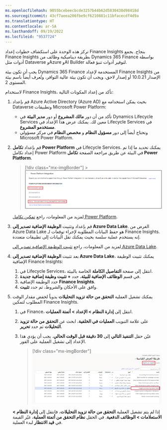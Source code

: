 ```yaml
---
ms.openlocfilehash: 9055bcebeecbcde3257b44b62d5830430d98418d
ms.sourcegitcommit: 43cf7aeea286fbe9cf6210881c11bfacecdf4d9a
ms.translationtype: HT
ms.contentlocale: ar-SA
ms.lasthandoff: 09/19/2022
ms.locfileid: "9537724"
---
```

تركز هذه الوحدة على استكشاف خطوات إعداد Finance Insights بنجاح. يجمع Finance Insights بطريقة ديناميكية وظائف من Dynamics 365 Finance بواسطة أدوات مثل Dataverse وAzure وAI Builder لتوفير أدوات تنبؤ فعالة. 

يجب أن تكون بيئة Dynamics 365 Finance المستخدمة لإعداد Finance Insights من الإصدار 10.0.21 أو إصدار لاحق، ويجب أن تكون بيئة عالية التوافر، وتُعرف أيضاً باسم بيئة المستوى 2.

لاستخدام Finance Insights، تأكد من إعداد المكونات التالية:

1.  قم بإعداد Azure Active Directory (Azure AD) بحيث يمكن استخدامه مع Dataverse وتطبيقات Microsoft Power Platform:
    - تأكد من أن دور **مالك المشروع** أو دور **مدير البيئة** في Dynamics Lifecycle Services معين لك. يمكنك عرض هذا الإعداد في Lifecycle Services في **مستخدمو المشروع**.
    - وتحتاج أيضاً إلى دور **مسؤول النظام** و **مخصص النظام** في مركز مسؤولي Microsoft Power Platform.
2.  قم بإعداد **تكامل Power Platform** في Lifecycle Services. يمكنك تحديد ما إذا تم إعداد تكامل Power Platform في البيئة عن طريق مراجعة الصفحة **تكامل Power Platform**.
    
    > [!div class="mx-imgBorder"]
        > [![لقطة شاشة تميز اسم البيئة وحالة ربط البيئة التي اكتملت بنجاح.](../media/power-platform-integration.png)](../media/power-platform-integration.png#lightbox)
     
    لمزيد من المعلومات، راجع [تمكين تكامل Power Platform](/dynamics365/fin-ops-core/dev-itpro/power-platform/enable-power-platform-integration/?azure-portal=true).

3.  قم بإعداد وتثبيت **الوظيفة الإضافية تصدير إلى Azure Data Lake**. الغرض من Azure Data Lake هو حفظ البيانات المطلوبة لإجراء توقعات لـ Finance Insights. إنه يستخدم عملية سلسة بحيث يمكنك نقل البيانات إلى تطبيقات متعددة. 

    لمزيد من المعلومات، راجع [تثبيت الوظيفة الإضافية تصدير إلى Azure Data Lake](/dynamics365/fin-ops-core/dev-itpro/data-entities/configure-export-data-lake/?azure-portal=true).

4.  بعد تثبيت **الوظيفة الإضافية تصدير إلى Azure Data Lake**، يمكنك تثبيت الوظيفة الإضافية Finance Insights:

    1. في Lifecycle Services، انتقل إلى صفحة **التفاصيل الكاملة** الخاصة بالبيئة.
    1. في قسم **الوظائف الإضافية للبيئة**، حدد **+ تثبيت وظيفة إضافية جديدة**.
    1. حدد الوظيفة الإضافية **Finance Insights**.
    1. وافق على الأحكان والشروط، ثم حدد **تثبيت**.
5. يمكنك تشغيل العملية **التحقق من حالة تزويد التحليلات‬** يدوياً لخفض مقدار الوقت المطلوب لتمكين Finance Insights.
    1. في Finance، انتقل إلى **إدارة النظام > الإعداد > أتمتة العمليات**.
    1. على علامة التبويب **العمليات في الخلفية‬**، ابحث عن **التحقق من حالة تزويد التحليلات‬** ثم حدد **تحرير**.
    1. عيّن حقل **التنفيذ التالي** إلى **30 دقيقة قبل الوقت الحالي**. يجب أن يؤدي هذا الإعداد إلى تشغيل العملية على الفور.

        > [!div class="mx-imgBorder"]
        > [![لقطة شاشة تميز علامة تبويب العمليات في الخلفية والتحقق من حالة تزويد التحليلات.](../media/insights-provisioning-status-check.png)](../media/insights-provisioning-status-check.png#lightbox)

    إذا لم يتم تشغيل العملية **التحقق من حالة تزويد التحليلات**، فانتقل إلى **إدارة النظام > الاستعلامات > الوظائف الدفعية**. في الحقل **نظام التحقق من أتمتة العملية**، غيّر القيمة في **قيد الانتظار** لبدء العملية.

